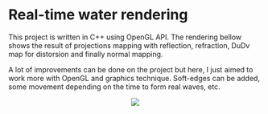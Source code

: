 # Real-time water rendering

This project is written in C++ using OpenGL API. The rendering bellow shows the result of projections mapping with reflection, refraction, DuDv map for distorsion and finally normal mapping.

A lot of improvements can be done on the project but here, I just aimed to work more with OpenGL and graphics technique. Soft-edges can be added, some movement depending on the time to form real waves, etc.
<p align="center">                                                                                                                                                      
<img src =samples/water-rendering.gif/>                                                    
</p>
